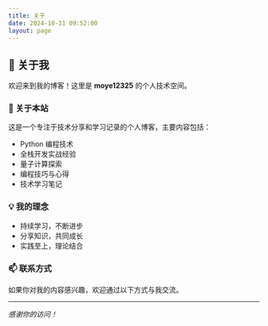 ```yaml
---
title: 关于
date: 2024-10-31 09:52:00
layout: page
---
```


## 👋 关于我

欢迎来到我的博客！这里是 **moye12325** 的个人技术空间。

### 🎯 关于本站

这是一个专注于技术分享和学习记录的个人博客，主要内容包括：

- Python 编程技术
- 全栈开发实战经验
- 量子计算探索
- 编程技巧与心得
- 技术学习笔记

### 💡 我的理念

- 持续学习，不断进步
- 分享知识，共同成长
- 实践至上，理论结合

### 📫 联系方式

如果你对我的内容感兴趣，欢迎通过以下方式与我交流。

---

*感谢你的访问！*
